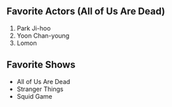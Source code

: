 ## Favorite Actors (All of Us Are Dead)

1. Park Ji-hoo
2. Yoon Chan-young
3. Lomon

## Favorite Shows

- All of Us Are Dead
- Stranger Things
- Squid Game